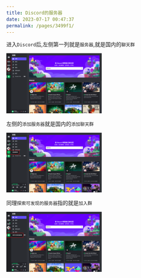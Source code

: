 ```yaml
---
title: Discord的服务器
date: 2023-07-17 00:47:37
permalink: /pages/3499f1/
---
```



进入`Discord`后,左侧第一列就是`服务器`,就是国内的`聊天群`

<img decoding="async" src="./assets/4.png" width="50%">


左侧的`添加服务器`就是国内的`添加聊天群`

<img decoding="async" src="./assets/6.png" width="50%">

同理`探索可发现的服务器`指的就是`加入群`

<img decoding="async" src="./assets/5.png" width="50%">